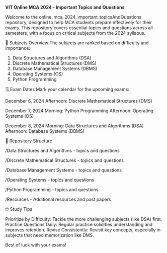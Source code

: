 **VIT Online MCA 2024 - Important Topics and Questions**

Welcome to the online_mca_2024_important_topicsAndQuestions repository, designed to help MCA students prepare effectively for their exams. This repository covers essential topics and questions across all semesters, with a focus on critical subjects from the 2024 syllabus.

📘 Subjects Overview
The subjects are ranked based on difficulty and importance:

1. Data Structures and Algorithms (DSA)
2. Discrete Mathematical Structures (DMS) 
3. Database Management Systems (DBMS) 
4. Operating Systems (OS) 
5. Python Programming

🗓️ Exam Dates
Mark your calendar for the upcoming exams:

December 6, 2024
Afternoon: Discrete Mathematical Structures (DMS)

December 7, 2024
Morning: Python Programming
Afternoon: Operating Systems (OS)

December 8, 2024
Morning: Data Structures and Algorithms (DSA)
Afternoon: Database Systems (DBMS)

📂 Repository Structure

/Data Structures and Algorithms - topics and questions

/Discrete Mathematical Structures - topics and questions

/Database Management Systems - topics and questions

/Operating Systems - topics and questions

/Python Programming - topics and questions

/Resources - Additional resources and past papers

🤓 Study Tips

Prioritize by Difficulty: Tackle the more challenging subjects (like DSA) first.
Practice Questions Daily: Regular practice solidifies understanding and improves retention.
Revise Consistently: Revisit key concepts, especially in subjects that need memorization like DMS.

Best of luck with your exams!
